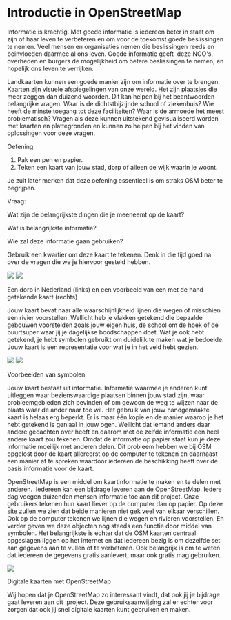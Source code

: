 Introductie in OpenStreetMap
============================

Informatie is krachtig. Met goede informatie is iedereen beter in staat
om zijn of haar leven te verbeteren en om voor de toekomst goede
beslissingen te nemen. Veel mensen en organisaties nemen die
beslissingen reeds en beinvloeden daarmee al ons leven. Goede informatie
geeft  deze NGO's, overheden en burgers de mogelijkheid om betere
beslissingen te nemen, en hopelijk ons leven te verrijken.

Landkaarten kunnen een goede manier zijn om informatie over te brengen.
Kaarten zijn visuele afspiegelingen van onze wereld. Het zijn plaatsjes
die meer zeggen dan duizend woorden. Dit kan helpen bij het beantwoorden
belangrijke vragen. Waar is de dichtstbijzijnde school of ziekenhuis?
Wie heeft de minste toegang tot deze faciliteiten? Waar is de armoede
het meest problematisch? Vragen als deze kunnen uitstekend
gevisualiseerd worden met kaarten en plattegronden en kunnen zo helpen
bij het ​​vinden van oplossingen voor deze vragen.

Oefening:

1.  Pak een pen en papier.
2.  Teken een kaart van jouw stad, dorp of alleen de wijk waarin je
    woont.

Je zult later merken dat deze oefening essentieel is om straks OSM beter
te begrijpen.

Vraag:

Wat zijn de belangrijkste dingen die je meeneemt op de kaart?

Wat is belangrijkste informatie?

Wie zal deze informatie gaan gebruiken?

Gebruik een kwartier om deze kaart te tekenen. Denk in die tijd goed na
over de vragen die we je hiervoor gesteld hebben.

![]({{site.url}}/images/nl_beg_ch1_image04.png)
![]({{site.url}}/images/nl_beg_ch1_image03.png)

Een dorp in Nederland (links) en een voorbeeld van een met de hand
getekende kaart (rechts)

Jouw kaart bevat naar alle waarschijnlijkheid lijnen die wegen of
misschien een rivier voorstellen. Wellicht heb je vlakken getekend die
bepaalde gebouwen voorstelden zoals jouw eigen huis, de school om de
hoek of de buurtsuper waar jij je dagelijkse boodschappen doet. Wat je
ook hebt getekend, je hebt symbolen gebruikt om duidelijk te maken wat
je bedoelde. Jouw kaart is een representatie voor wat je in het veld
hebt gezien.

![]({{site.url}}/images/nl_beg_ch1_image05.png)
![]({{site.url}}/images/nl_beg_ch1_image02.png)

Voorbeelden van symbolen

Jouw kaart bestaat uit informatie. Informatie waarmee je anderen kunt
uitleggen waar bezienswaardige plaatsen binnen jouw stad zijn, waar
probleemgebieden zich bevinden of om gewoon de weg te wijzen naar de
plaats waar de ander naar toe wil. Het gebruik van jouw handgemaakte
kaart is helaas erg beperkt. Er is maar één kopie en de manier waarop je
het hebt getekend is geniaal in jouw ogen. Wellicht dat iemand anders
daar andere gedachten over heeft en daarom met de zelfde informatie een
heel andere kaart zou tekenen. Omdat de informatie op papier staat kun
je deze informatie moeilijk met anderen delen. Dit probleem hebben we
bij OSM opgelost door de kaart allereerst op de computer te tekenen en
daarnaast een manier af te spreken waardoor iedereen de beschikking
heeft over de basis informatie voor de kaart.

OpenStreetMap is een middel om kaartinformatie te maken en te delen met
anderen.  Iedereen kan een bijdrage leveren aan de OpenStreetMap. Iedere
dag voegen duizenden mensen informatie toe aan dit project. Onze
gebruikers tekenen hun kaart liever op de computer dan op papier. Op
deze site zullen we zien dat beide manieren niet gek veel van elkaar
verschillen. Ook op de computer tekenen we lijnen die wegen en rivieren
voorstellen. En verder geven we deze objecten nog steeds een functie
door middel van symbolen. Het belangrijkste is echter dat de OSM kaarten
centraal opgeslagen liggen op het internet en dat iedereen bezig is om
dezelfde set aan gegevens aan te vullen of te verbeteren. Ook belangrijk
is om te weten dat iedereen de gegevens gratis aanlevert, maar ook
gratis mag gebruiken.

![]({{site.url}}/images/nl_beg_ch1_image00.png)

Digitale kaarten met OpenStreetMap

Wij hopen dat je OpenStreetMap zo interessant vindt, dat ook jij je
bijdrage gaat leveren aan dit  project. Deze gebruiksaanwijzing zal er
echter voor zorgen dat ook jij snel digitale kaarten kunt gebruiken en
maken.
